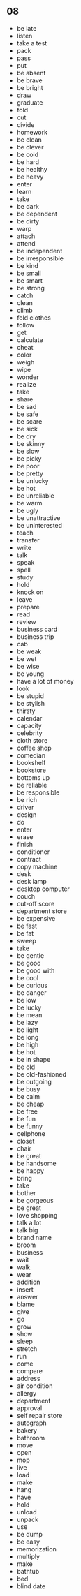 ## 08
- be late
- listen
- take a test
- pack
- pass
- put
- be absent
- be brave
- be bright
- draw
- graduate
- fold
- cut
- divide
- homework
- be clean
- be clever
- be cold
- be hard
- be healthy
- be heavy
- enter
- learn
- take
- be dark
- be dependent
- be dirty
- warp
- attach
- attend
- be independent
- be irresponsible
- be kind
- be small
- be smart
- be strong
- catch
- clean
- climb
- fold clothes
- follow
- get
- calculate
- cheat
- color
- weigh
- wipe
- wonder
- realize
- take
- share
- be sad
- be safe
- be scare
- be sick
- be dry
- be skinny
- be slow
- be picky
- be poor
- be pretty
- be unlucky
- be hot
- be unreliable
- be warm
- be ugly
- be unattractive
- be uninterested
- teach
- transfer
- write
- talk
- speak
- spell
- study
- hold
- knock on
- leave
- prepare
- read
- review
- business card
- business trip
- cab
- be weak
- be wet
- be wise
- be young
- have a lot of money
- look
- be stupid
- be stylish
- thirsty
- calendar
- capacity
- celebrity
- cloth store
- coffee shop
- comedian
- bookshelf
- bookstore
- bottoms up
- be reliable
- be responsible
- be rich
- driver
- design
- do
- enter
- erase
- finish
- conditioner
- contract
- copy machine
- desk
- desk lamp
- desktop computer
- couch
- cut-off score
- department store
- be expensive
- be fast
- be fat
- sweep
- take
- be gentle
- be good
- be good with
- be cool
- be curious
- be danger
- be low
- be lucky
- be mean
- be lazy
- be light
- be long
- be high
- be hot
- be in shape
- be old
- be old-fashioned
- be outgoing
- be busy
- be calm
- be cheap
- be free
- be fun
- be funny
- cellphone
- closet
- chair
- be great
- be handsome
- be happy
- bring
- take
- bother
- be gorgeous
- be great
- love shopping
- talk a lot
- talk big
- brand name
- broom
- business
- wait
- walk
- wear
- addition
- insert
- answer
- blame
- give
- go
- grow
- show
- sleep
- stretch
- run
- come
- compare
- address
- air condition
- allergy
- department
- approval
- self repair store
- autograph
- bakery
- bathroom
- move
- open
- mop
- live
- load
- make
- hang
- have
- hold
- unload
- unpack
- use
- be dump
- be easy
- memorization
- multiply
- make
- bathtub
- bed
- blind date
